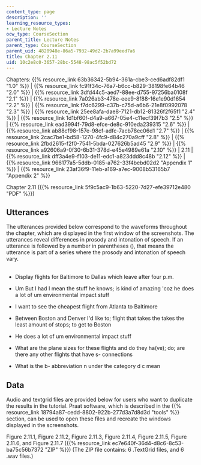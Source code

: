 ```yaml
---
content_type: page
description: ''
learning_resource_types:
- Lecture Notes
ocw_type: CourseSection
parent_title: Lecture Notes
parent_type: CourseSection
parent_uid: 4820948e-86a5-7932-49d2-2b7a99eed7a6
title: Chapter 2.11
uid: 10c2e8c0-3657-28bc-5548-98ac5f52bd72
---
```


Chapters: {{% resource_link 63b36342-5b94-361a-cbe3-ced6adf82df1 "1.0" %}} | {{% resource_link fc91f34c-76a7-b6cc-b829-38198fe64b46 "2.0" %}} | {{% resource_link 3dfd44c5-aed7-88ee-d755-97256ba0108f "2.1" %}} | {{% resource_link 7a026ab3-478e-eee9-8f88-16e1e90d1654 "2.2" %}} | {{% resource_link f7dc6299-c37b-c75d-a6b6-21e8f0992078 "2.3" %}} | {{% resource_link 25ee8afa-dae8-7121-db12-81326f2f65f1 "2.4" %}} | {{% resource_link 1d1bf60f-d4a9-a667-05e4-c11ecf39f7b3 "2.5" %}} | {{% resource_link ead3994f-79d8-efce-de8c-910eda239315 "2.6" %}} | {{% resource_link ab88cf98-157e-98cf-adfc-7acb78ec06d1 "2.7" %}} | {{% resource_link 2cac7be1-bd58-1270-4fc9-d84c270a9cff "2.8" %}} | {{% resource_link 2fbd2615-f2f0-7541-5bda-027626b5ad45 "2.9" %}} | {{% resource_link a92606a9-0f30-6b31-378d-e45e4989e61a "2.10" %}} | 2.11 | {{% resource_link dff3a4e9-f103-de11-edc1-a823ddd8c48b "2.12" %}} | {{% resource_link 966177a5-5ddb-0185-a762-33f4bebd02d2 "Appendix 1" %}} | {{% resource_link 23af36f9-11eb-a169-a7ec-9008b53165b7 "Appendix 2" %}}

Chapter 2.11 ({{% resource_link 5f9c5ac9-1b63-5220-7d27-efe39712e480 "PDF" %}})

Utterances
----------

The utterances provided below correspond to the waveforms throughout the chapter, which are displayed in the first window of the screenshots. The utterances reveal differences in prosody and intonation of speech. If an utterance is followed by a number in parentheses (), that means the utterance is part of a series where the prosody and intonation of speech vary.  
 

*   Display flights for Baltimore to Dallas which leave after four p.m.
    
*   Um But I had I mean the stuff he knows; is kind of amazing 'coz he does a lot of um environmental impact stuff
    
*   I want to see the cheapest flight from Atlanta to Baltimore
    
*   Between Boston and Denver I'd like to; flight that takes the takes the least amount of stops; to get to Boston
    
*   He does a lot of um environmental impact stuff
    
*   What are the plane sizes for these flights and do they ha(ve); do; are there any other flights that have s- connections
    
*   What is the b- abbreviation n under the category d c mean
    

Data
----

Audio and textgrid files are provided below for users who want to duplicate the results in the tutorial. Praat software, which is described in the {{% resource_link 18794a87-cedd-8802-922b-277d3a7d8d3d "tools" %}} section, can be used to open these files and recreate the windows displayed in the screenshots.

Figure 2.11.1, Figure 2.11.2, Figure 2.11.3, Figure 2.11.4, Figure 2.11.5, Figure 2.11.6, and Figure 2.11.7 ({{% resource_link ec7e640f-36d4-d8c6-8c53-ba75c56b7372 "ZIP" %}}) (The ZIP file contains: 6 .TextGrid files, and 6 .wav files.)